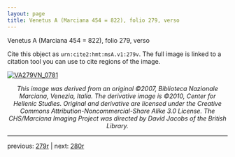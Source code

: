 ```yaml
---
layout: page
title: Venetus A (Marciana 454 = 822), folio 279, verso
---
```


Venetus A (Marciana 454 = 822), folio 279, verso

Cite this object as `urn:cite2:hmt:msA.v1:279v`.  The full image is linked to a citation tool you can use to cite regions of the image.

[![VA279VN_0781](http://www.homermultitext.org/iipsrv?IIIF=/project/homer/pyramidal/deepzoom/hmt/vaimg/2017a/VA279VN_0781.tif/full/800,/0/default.jpg)](http://www.homermultitext.org/ict2/?urn=urn:cite2:hmt:vaimg.2017a:VA279VN_0781) 

<p style="text-align: center; font-style: italic;">This image was derived from an original ©2007, Biblioteca Nazionale Marciana, Venezia, Italia. The derivative image is ©2010, Center for Hellenic Studies. Original and derivative are licensed under the Creative Commons Attribution-Noncommercial-Share Alike 3.0 License. The CHS/Marciana Imaging Project was directed by David Jacobs of the British Library.</p>

---

previous: [279r](../279r/) | next: [280r](../280r/)